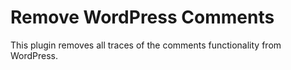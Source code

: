 # Remove WordPress Comments
This plugin removes all traces of the comments functionality from WordPress.